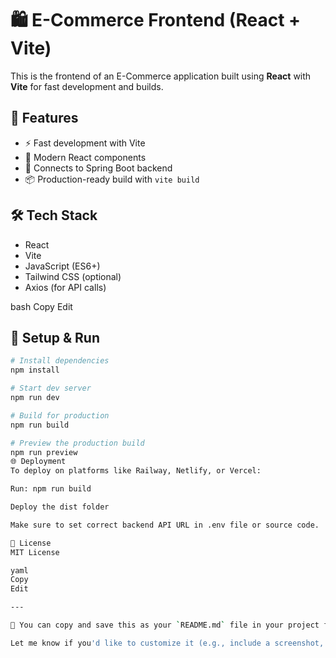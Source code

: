 # 🛍️ E-Commerce Frontend (React + Vite)

This is the frontend of an E-Commerce application built using **React** with **Vite** for fast development and builds.

## 🚀 Features

- ⚡️ Fast development with Vite
- 🛒 Modern React components
- 🔗 Connects to Spring Boot backend
- 📦 Production-ready build with `vite build`

## 🛠️ Tech Stack

- React
- Vite
- JavaScript (ES6+)
- Tailwind CSS (optional)
- Axios (for API calls)


bash
Copy
Edit

## 🔧 Setup & Run

```bash
# Install dependencies
npm install

# Start dev server
npm run dev

# Build for production
npm run build

# Preview the production build
npm run preview
🌐 Deployment
To deploy on platforms like Railway, Netlify, or Vercel:

Run: npm run build

Deploy the dist folder

Make sure to set correct backend API URL in .env file or source code.

📄 License
MIT License

yaml
Copy
Edit

---

📌 You can copy and save this as your `README.md` file in your project folder.

Let me know if you'd like to customize it (e.g., include a screenshot, your name, backend URL, or dep
